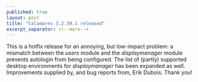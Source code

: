```yaml
---
published: true
layout: post
title: "Calamares 3.2.39.1 released"
excerpt_separator: <!--more-->
---
```


This is a hotfix release for an annoying, but low-impact problem:
a mismatch between the *users* module and the *displaymanager* module
prevents autologin from being configured. The list of (partly)
supported desktop environments for *displaymanager* has been expanded as well.
Improvements supplied by, and bug reports from, Erik Dubois. Thank you!
